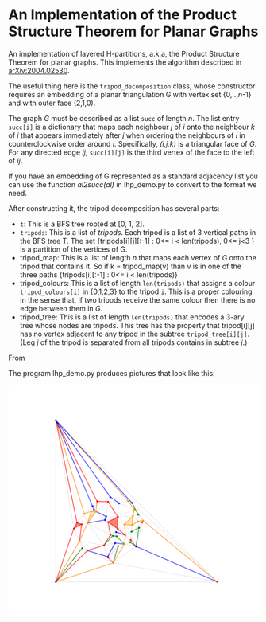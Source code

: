 # An Implementation of the Product Structure Theorem for Planar Graphs

An implementation of layered H-partitions, a.k.a, the Product Structure Theorem for planar graphs.  This implements the algorithm described in [arXiv:2004.02530](https://arxiv.org/abs/2004.02530).

The useful thing here is the `tripod_decomposition` class, whose constructor requires an embedding of a planar triangulation G with vertex set \{0,..,*n*-1\} and with outer face (2,1,0).

The graph *G* must be described as a list `succ` of length *n*. The list entry `succ[i]` is a dictionary that maps each neighbour *j* of *i* onto the neighbour *k* of *i* that appears immediately after *j* when ordering the neighbours of *i* in counterclockwise order around *i*.  Specifically, *(i,j,k)* is a triangular face of *G*.  For any directed edge *ij*, `succ[i][j]` is the third vertex of the face to the left of *ij*.

If you have an embedding of G represented as a standard adjacency list you can use the function *al2succ(al)* in lhp_demo.py to convert to the format we need.

After constructing it, the tripod decomposition has several parts:

- `t`: This is a BFS tree rooted at [0, 1, 2].
- `tripods`: This is a list of *tripods*.  Each tripod is a list of 3 vertical paths in the BFS tree T.  The set \{tripods[i][j][:-1] : 0<= i < len(tripods), 0<= j<3 \}  is a partition of the vertices of G.
- tripod_map: This is a list of length *n* that maps each vertex of *G* onto the tripod that contains it.  So if k = tripod_map(v) than v is in one of the three paths \{tripods[i][:-1] : 0<= i < len(tripods)\}
- tripod_colours: This is a list of length `len(tripods)` that assigns a colour `tripod_colours[i]` in \{0,1,2,3\} to the tripod `i`.  This is a proper colouring in the sense that, if two tripods receive the same colour then there is no edge between them in *G*.
- tripod_tree: This is a list of length `len(tripods)` that encodes a 3-ary tree whose nodes are tripods.  This tree has the property that tripod[i][j] has no vertex adjacent to any tripod in the subtree `tripod_tree[i][j]`.  (Leg *j* of the tripod is separated from all tripods contains in subtree *j*.)

From

The program lhp_demo.py produces pictures that look like this:

![tripod decomposition](figure.png "Tripod decomposition")
